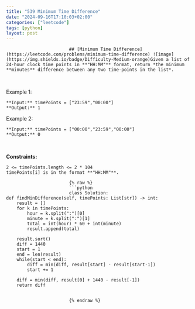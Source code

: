 ```yaml
---
title: "539 Minimum Time Difference"
date: "2024-09-16T17:10:03+02:00"
categories: ["leetcode"]
tags: [python]
layout: post
---
```



                            ## [Minimum Time Difference](https://leetcode.com/problems/minimum-time-difference) ![image](https://img.shields.io/badge/Difficulty-Medium-orange)Given a list of 24-hour clock time points in **"HH:MM"** format, return *the minimum **minutes** difference between any two time-points in the list*.

 

Example 1:

```
**Input:** timePoints = ["23:59","00:00"]
**Output:** 1

```

Example 2:

```
**Input:** timePoints = ["00:00","23:59","00:00"]
**Output:** 0

```

 

**Constraints:**

	2 <= timePoints.length <= 2 * 104
	timePoints[i] is in the format **"HH:MM"**.

                            {% raw %}
                            ```python
                            class Solution:
    def findMinDifference(self, timePoints: List[str]) -> int:
        result = []
        for k in timePoints:
            hour = k.split(":")[0]
            minute = k.split(":")[1]
            total = int(hour) * 60 + int(minute)
            result.append(total)
        
        result.sort()
        diff = 1440
        start = 1
        end = len(result)
        while(start < end):
            diff = min(diff, result[start] - result[start-1])
            start += 1
        
        diff = min(diff, result[0] + 1440 - result[-1])
        return diff

        
                            {% endraw %}
                            